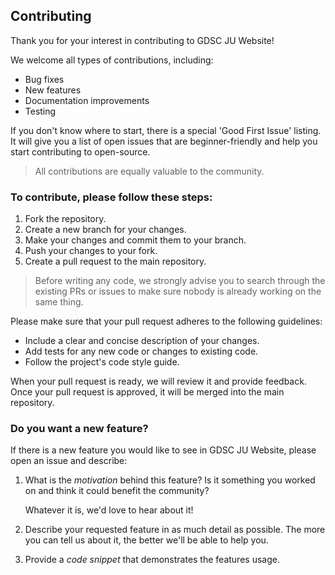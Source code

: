 ## Contributing

Thank you for your interest in contributing to GDSC JU Website!

We welcome all types of contributions, including:

* Bug fixes
* New features
* Documentation improvements
* Testing

If you don't know where to start, there is a special 'Good First Issue' listing. It will give you a list of
open issues that are beginner-friendly and help you start contributing to open-source.

> All contributions are equally valuable to the community.

### To contribute, please follow these steps:

1. Fork the repository.
2. Create a new branch for your changes.
3. Make your changes and commit them to your branch.
4. Push your changes to your fork.
5. Create a pull request to the main repository.

> Before writing any code, we strongly advise you to search through the existing PRs or
issues to make sure nobody is already working on the same thing.

Please make sure that your pull request adheres to the following guidelines:

* Include a clear and concise description of your changes.
* Add tests for any new code or changes to existing code.
* Follow the project's code style guide.

When your pull request is ready, we will review it and provide feedback. Once your pull request is approved, it will be merged into the main repository.


### Do you want a new feature?

If there is a new feature you would like to see in GDSC JU Website, please open an issue and describe:

1. What is the *motivation* behind this feature? Is it something you worked on and think it could benefit the community?

   Whatever it is, we'd love to hear about it!

2. Describe your requested feature in as much detail as possible. The more you can tell us about it, the better we'll be able to help you.
3. Provide a *code snippet* that demonstrates the features usage.


